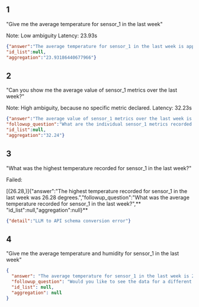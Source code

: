 ## 1
"Give me the average temperature for sensor_1 in the last week"

Note: Low ambiguity
Latency: 23.93s

```json
{"answer":"The average temperature for sensor_1 in the last week is approximately 23.93 degrees.","followup_question":"What was the highest temperature recorded for sensor_1 in the last week?",
"id_list":null,
"aggregation":"23.93186440677966"}
```

## 2
"Can you show me the average value of sensor_1 metrics over the last week?"

Note: High ambiguity, because no specific metric declared.
Latency: 32.23s

```json
{"answer":"The average value of sensor_1 metrics over the last week is approximately 32.24.",
"followup_question":"What are the individual sensor_1 metrics recorded in the last week?",
"id_list":null,
"aggregation":"32.24"}
```

## 3 
"What was the highest temperature recorded for sensor_1 in the last week?"

Failed:

[(26.28,)]{"answer":"The highest temperature recorded for sensor_1 in the last week was 26.28 degrees.","followup_question":"What was the average temperature recorded for sensor_1 in the last week?",** "id_list":null,"aggregation":null}**

```json
{"detail":"LLM to API schema conversion error"}
```

## 4
"Give me the average temperature and humidity for sensor_1 in the last week"

```json
{
  "answer": "The average temperature for sensor_1 in the last week is 23.93 and the average humidity is 23.93.",
  "followup_question": "Would you like to see the data for a different sensor or time period?",
  "id_list": null,
  "aggregation": null
}